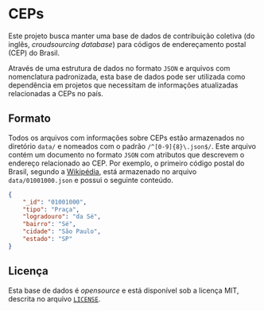 # CEPs

Este projeto busca manter uma base de dados de contribuição coletiva (do inglês,
_croudsourcing database_) para códigos de endereçamento postal (CEP) do Brasil.

Através de uma estrutura de dados no formato `JSON` e arquivos com nomenclatura
padronizada, esta base de dados pode ser utilizada como dependência em projetos
que necessitam de informações atualizadas relacionadas a CEPs no país.

## Formato

Todos os arquivos com informações sobre CEPs estão armazenados no diretório
`data/` e nomeados com o padrão `/^[0-9]{8}\.json$/`. Este arquivo contém um
documento no formato `JSON` com atributos que descrevem o endereço relacionado
ao CEP. Por exemplo, o primeiro código postal do Brasil, segundo a
[Wikipédia](https://pt.wikipedia.org/wiki/C%C3%B3digo_de_Endere%C3%A7amento_Postal),
está armazenado no arquivo `data/01001000.json` e possui o seguinte conteúdo.

```json
{
    "_id": "01001000",
    "tipo": "Praça",
    "logradouro": "da Sé",
    "bairro": "Sé",
    "cidade": "São Paulo",
    "estado": "SP"
}
```

## Licença

Esta base de dados é _opensource_ e está disponível sob a licença MIT, descrita
no arquivo [`LICENSE`](https://github.com/carteiro/ceps/blob/master/LICENSE).
